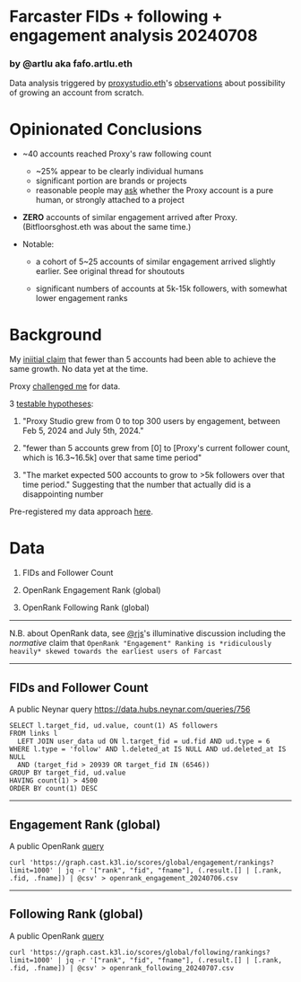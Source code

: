 # Farcaster FIDs + following + engagement analysis 20240708
### by @artlu aka fafo.artlu.eth

Data analysis triggered by [proxystudio.eth](https://farcaster.id/proxystudio.eth)'s [observations](https://www.supercast.xyz/c/0xf3e610a26f7e2ad0d5292c954e943b8c948b3b39) about possibility of growing an account from scratch.

# Opinionated Conclusions

- ~40 accounts reached Proxy's raw following count
    - ~25% appear to be clearly individual humans
    - significant portion are brands or projects
    - reasonable people may [ask](https://www.supercast.xyz/c/0x9f218147c7773669eaa5543a7cf6bb4059ba2536) whether the Proxy account is a pure human, or strongly attached to a project

- **ZERO** accounts of similar engagement arrived after Proxy. (Bitfloorsghost.eth was about the same time.)

- Notable:

    - a cohort of 5~25 accounts of similar engagement arrived slightly earlier. See original thread for shoutouts

    - significant numbers of accounts at 5k-15k followers, with somewhat lower engagement ranks

# Background

My [iniitial claim](https://supercast) that fewer than 5 accounts had been able to achieve the same growth. No data yet at the time.

Proxy [challenged me](https://www.supercast.xyz/c/0x1e2202562db14c0152913b6224effd300cb619bf) for data.

3 [testable hypotheses](https://www.supercast.xyz/c/0xe83784612d24196de3cd41d07a4c40441d55602c):
1. "Proxy Studio grew from 0 to top 300 users by engagement, between Feb 5, 2024 and July 5th, 2024."

2. "fewer than 5 accounts grew from [0] to [Proxy's current follower count, which is 16.3~16.5k] over that same time period"

3. "The market expected 500 accounts to grow to >5k followers over that time period." Suggesting that the number that actually did is a disappointing number

Pre-registered my data approach [here](https://www.supercast.xyz/c/0x4c598f965626eea19551df74555e1e15ee216918).

 # Data

 1. FIDs and Follower Count

 2. OpenRank Engagement Rank (global)

 3. OpenRank Following Rank (global)

---

  N.B. about OpenRank data, see [@rjs](https://www.supercast.xyz/c/0x03f69d614f4028c81d914745ed96a231200b9a85)'s illuminative discussion including the *normative* claim that `OpenRank "Engagement" Ranking is
 *ridiculously heavily* skewed towards the earliest users of Farcast`

---

## FIDs and Follower Count

A public Neynar query https://data.hubs.neynar.com/queries/756

```
SELECT l.target_fid, ud.value, count(1) AS followers
FROM links l
  LEFT JOIN user_data ud ON l.target_fid = ud.fid AND ud.type = 6
WHERE l.type = 'follow' AND l.deleted_at IS NULL AND ud.deleted_at IS NULL
  AND (target_fid > 20939 OR target_fid IN (6546))
GROUP BY target_fid, ud.value
HAVING count(1) > 4500
ORDER BY count(1) DESC
```

---

## Engagement Rank (global)

A public OpenRank [query](https://docs.openrank.com/integrations/farcaster/global-profile-ranking/top-profiles-based-on-engagement)

```
curl 'https://graph.cast.k3l.io/scores/global/engagement/rankings?limit=1000' | jq -r '["rank", "fid", "fname"], (.result.[] | [.rank, .fid, .fname]) | @csv' > openrank_engagement_20240706.csv
```

---

## Following Rank (global)

A public OpenRank [query](https://docs.openrank.com/integrations/farcaster/global-profile-ranking/top-profiles-based-on-following)

```
curl 'https://graph.cast.k3l.io/scores/global/following/rankings?limit=1000' | jq -r '["rank", "fid", "fname"], (.result.[] | [.rank, .fid, .fname]) | @csv' > openrank_following_20240707.csv
```

